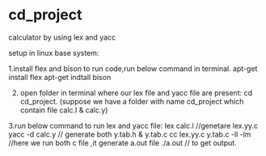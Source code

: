 # cd_project
calculator by using lex and yacc

setup in linux base system:

1.install flex and bison  to run code,run below command in terminal.
   apt-get install flex
   apt-get indtall bison 
   
2. open folder in terminal where our lex file and yacc file are present:
     cd cd_project.     (suppose we have a folder with name cd_project which contain file calc.l & calc.y)
     
3.run below command to run lex and yacc file:
   lex calc.l      //genetare lex.yy.c
   yacc -d calc.y     // generate both y.tab.h  & y.tab.c 
   cc lex.yy.c y.tab.c -ll -lm    //here we run both c file ,it generate a.out file
   ./a.out    // to get output.
   
      
    
   
